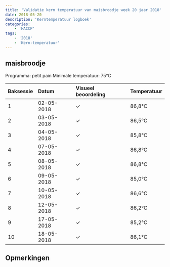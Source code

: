 ```yaml
---
title: 'Validatie kern temperatuur van maisbroodje week 20 jaar 2018'
date: 2018-05-20
description: 'Kerntemperatuur logboek'
categories:
    - 'HACCP'
tags:
    - '2018'
    - 'Kern-temperatuur'
---
```


## maisbroodje

Programma: petit pain
Minimale temperatuur: 75°C

| Baksessie | Datum | Visueel beoordeling | Temperatuur |
|:---|:---|:---|:---|
| 1 | 02-05-2018 | &check; | 86,8°C |
| 2 | 03-05-2018 | &check; | 86,5°C |
| 3 | 04-05-2018 | &check; | 85,8°C |
| 4 | 07-05-2018 | &check; | 86,8°C |
| 5 | 08-05-2018 | &check; | 86,8°C |
| 6 | 09-05-2018 | &check; | 85,0°C |
| 7 | 10-05-2018 | &check; | 86,6°C |
| 8 | 12-05-2018 | &check; | 86,2°C |
| 9 | 17-05-2018 | &check; | 85,2°C |
| 10 | 18-05-2018 | &check; | 86,1°C |

## Opmerkingen



